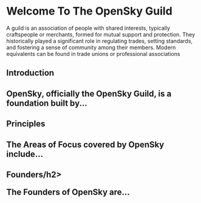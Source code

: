 # Welcome To The OpenSky Guild
<!DOCTYPE html>
<html>
<body>

<p>A guild is an association of people with shared interests, typically craftspeople or merchants, formed for mutual support and protection. They historically played a significant role in regulating trades, setting standards, and fostering a sense of community among their members. Modern equivalents can be found in trade unions or professional associations</p>

<h2>Introduction<h2>

<p>OpenSky, officially the OpenSky Guild, is a foundation built by...<p>

<h2>Principles<h2>

<p>The Areas of Focus covered by OpenSky include...</p>

<h2>Founders/h2>

<p>The Founders of OpenSky are...</p>

</body>
</html>
